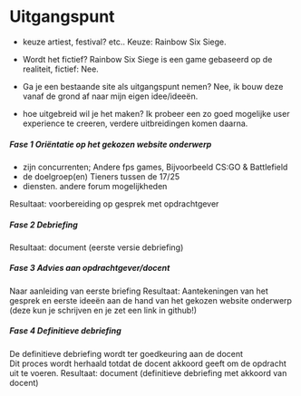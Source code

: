 # Uitgangspunt
* keuze artiest, festival? etc.. 
Keuze: Rainbow Six Siege.
* Wordt het fictief? 
Rainbow Six Siege is een game gebaseerd op de realiteit, fictief: Nee.

* Ga je een bestaande site als uitgangspunt nemen?
Nee, ik bouw deze vanaf de grond af naar mijn eigen idee/ideeën.
* hoe uitgebreid wil je het maken?
Ik probeer een zo goed mogelijke user experience te creeren, verdere uitbreidingen komen daarna.

##### Fase 1 Oriëntatie op het gekozen website onderwerp 
* zijn concurrenten; 
Andere fps games, Bijvoorbeeld CS:GO & Battlefield
* de doelgroep(en)
Tieners tussen de 17/25
* diensten.
andere forum mogelijkheden


Resultaat: voorbereiding op gesprek met opdrachtgever

##### Fase 2 Debriefing
Resultaat: document (eerste versie debriefing)

##### Fase 3 Advies aan opdrachtgever/docent
Naar aanleiding van eerste briefing 
Resultaat: 
Aantekeningen van het gesprek en eerste ideeën
aan de hand van het gekozen website onderwerp 
(deze kun je schrijven en je zet een link in github!)

##### Fase 4 Definitieve debriefing
De definitieve debriefing wordt ter goedkeuring aan de docent  
Dit proces wordt herhaald totdat de docent akkoord geeft om de opdracht uit te voeren.
Resultaat: document (definitieve debriefing met akkoord van docent)
